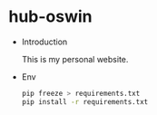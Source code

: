 # hub-oswin
- Introduction

  This is my personal website. 



- Env

  ```bash
  pip freeze > requirements.txt 
  pip install -r requirements.txt 
  
  ```

  
































